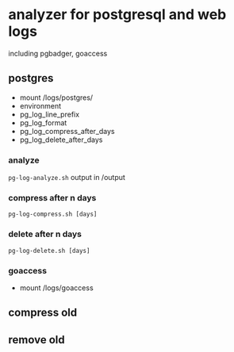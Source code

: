 # analyzer for postgresql and web logs
including pgbadger, goaccess

## postgres

* mount /logs/postgres/
* environment
 * pg_log_line_prefix
 * pg_log_format
 * pg_log_compress_after_days
 * pg_log_delete_after_days

### analyze
```pg-log-analyze.sh```
output in /output

### compress after n days
```pg-log-compress.sh [days]```

### delete after n days
```pg-log-delete.sh [days]```

### goaccess

* mount /logs/goaccess

## compress old

## remove old
